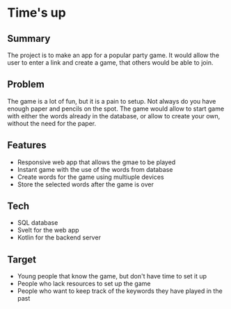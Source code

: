 # Time's up

## Summary
The project is to make an app for a popular party game. It would allow the user to enter a link and create a game, that others would be able to join.

## Problem
The game is a lot of fun, but it is a pain to setup. Not always do you have enough paper and pencils on the spot. The game would allow to start game with either the words already in the database, or allow to create your own, without the need for the paper.

## Features
* Responsive web app that allows the gmae to be played
* Instant game with the use of the words from database
* Create words for the game using multiuple devices
* Store the selected words after the game is over

## Tech
* SQL database
* Svelt for the web app
* Kotlin for the backend server

## Target
* Young people that know the game, but don't have time to set it up
* People who lack resources to set up the game
* People who want to keep track of the keywords they have played in the past
